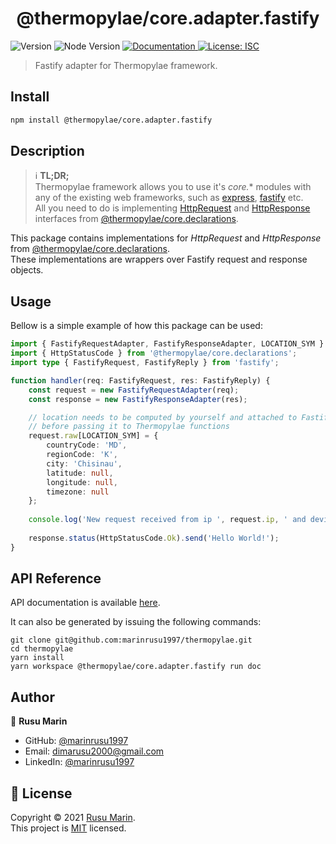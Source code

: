 <h1 align="center">@thermopylae/core.adapter.fastify</h1>
<p>
  <img alt="Version" src="https://img.shields.io/badge/version-0.0.1-blue.svg?cacheSeconds=2592000" />
  <img alt="Node Version" src="https://img.shields.io/badge/node-%3E%3D16-blue.svg"/>
<a href="https://marinrusu1997.github.io/thermopylae/core.adapter.fastify/index.html" target="_blank">
  <img alt="Documentation" src="https://img.shields.io/badge/documentation-yes-brightgreen.svg" />
</a>
<a href="https://github.com/marinrusu1997/thermopylae/blob/master/LICENSE" target="_blank">
  <img alt="License: ISC" src="https://img.shields.io/badge/License-MIT-yellow.svg" />
</a>
</p>

> Fastify adapter for Thermopylae framework.

## Install

```sh
npm install @thermopylae/core.adapter.fastify
```

## Description
> :information_source: **TL;DR;** <br/>
> Thermopylae framework allows you to use it's *core.** modules with any of the existing web frameworks,
> such as [express][express-link], [fastify][fastify-link] etc. <br/>
> All you need to do is implementing [HttpRequest][core-declarations-http-request-link] and [HttpResponse][core-declarations-http-response-link]
> interfaces from [@thermopylae/core.declarations][core-declarations-link].

This package contains implementations for *HttpRequest* and *HttpResponse* from [@thermopylae/core.declarations][core-declarations-link]. <br/>
These implementations are wrappers over Fastify request and response objects.

## Usage
Bellow is a simple example of how this package can be used:

```typescript
import { FastifyRequestAdapter, FastifyResponseAdapter, LOCATION_SYM } from '@thermopylae/core.adapter.fastify';
import { HttpStatusCode } from '@thermopylae/core.declarations';
import type { FastifyRequest, FastifyReply } from 'fastify';

function handler(req: FastifyRequest, res: FastifyReply) {
    const request = new FastifyRequestAdapter(req);
    const response = new FastifyResponseAdapter(res);

    // location needs to be computed by yourself and attached to Fastify request object, 
    // before passing it to Thermopylae functions
    request.raw[LOCATION_SYM] = {
        countryCode: 'MD',
        regionCode: 'K',
        city: 'Chisinau',
        latitude: null,
        longitude: null,
        timezone: null
    };
    
    console.log('New request received from ip ', request.ip, ' and device ', JSON.stringify(request.device));
    
    response.status(HttpStatusCode.Ok).send('Hello World!');
}

```

## API Reference
API documentation is available [here][api-doc-link].

It can also be generated by issuing the following commands:
```shell
git clone git@github.com:marinrusu1997/thermopylae.git
cd thermopylae
yarn install
yarn workspace @thermopylae/core.adapter.fastify run doc
```

## Author

👤 **Rusu Marin**

* GitHub: [@marinrusu1997](https://github.com/marinrusu1997)
* Email: [dimarusu2000@gmail.com](mailto:dimarusu2000@gmail.com)
* LinkedIn: [@marinrusu1997](https://linkedin.com/in/marinrusu1997)

## 📝 License

Copyright © 2021 [Rusu Marin](https://github.com/marinrusu1997). <br/>
This project is [MIT](https://github.com/marinrusu1997/thermopylae/blob/master/LICENSE) licensed.

[api-doc-link]: https://marinrusu1997.github.io/thermopylae/core.adapter.fastify/index.html
[core-declarations-link]: https://marinrusu1997.github.io/thermopylae/core.declarations/index.html
[express-link]: https://expressjs.com/
[fastify-link]: https://www.fastify.io/
[core-declarations-http-request-link]: https://marinrusu1997.github.io/thermopylae/core.declarations/interfaces/http_request.httprequest.html
[core-declarations-http-response-link]: https://marinrusu1997.github.io/thermopylae/core.declarations/interfaces/http_response.httpresponse.html

